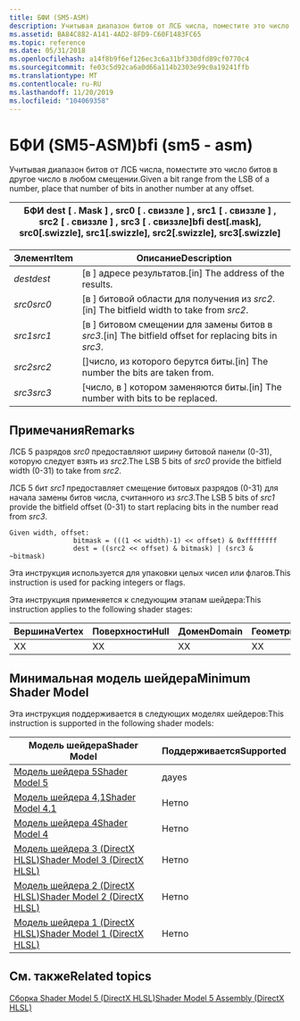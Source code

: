 ```yaml
---
title: БФИ (SM5-ASM)
description: Учитывая диапазон битов от ЛСБ числа, поместите это число битов в другое число в любом смещении.
ms.assetid: BA84C882-A141-4AD2-8FD9-C60F1483FC65
ms.topic: reference
ms.date: 05/31/2018
ms.openlocfilehash: a14f8b9f6ef126ec3c6a31bf330dfd89cf0770c4
ms.sourcegitcommit: fe03c5d92ca6a0d66a114b2303e99c0a19241ffb
ms.translationtype: MT
ms.contentlocale: ru-RU
ms.lasthandoff: 11/20/2019
ms.locfileid: "104069358"
---
```

# <a name="bfi-sm5---asm"></a><span data-ttu-id="05ff2-103">БФИ (SM5-ASM)</span><span class="sxs-lookup"><span data-stu-id="05ff2-103">bfi (sm5 - asm)</span></span>

<span data-ttu-id="05ff2-104">Учитывая диапазон битов от ЛСБ числа, поместите это число битов в другое число в любом смещении.</span><span class="sxs-lookup"><span data-stu-id="05ff2-104">Given a bit range from the LSB of a number, place that number of bits in another number at any offset.</span></span>



| <span data-ttu-id="05ff2-105">БФИ dest \[ . Mask \] , src0 \[ . свиззле \] , src1 \[ . свиззле \] , src2 \[ . свиззле \] , src3 \[ . свиззле\]</span><span class="sxs-lookup"><span data-stu-id="05ff2-105">bfi dest\[.mask\], src0\[.swizzle\], src1\[.swizzle\], src2\[.swizzle\], src3\[.swizzle\]</span></span> |
|-------------------------------------------------------------------------------------------|



 



| <span data-ttu-id="05ff2-106">Элемент</span><span class="sxs-lookup"><span data-stu-id="05ff2-106">Item</span></span>                                                            | <span data-ttu-id="05ff2-107">Описание</span><span class="sxs-lookup"><span data-stu-id="05ff2-107">Description</span></span>                                                         |
|-----------------------------------------------------------------|---------------------------------------------------------------------|
| <span data-ttu-id="05ff2-108"><span id="dest"></span><span id="DEST"></span>*dest*</span><span class="sxs-lookup"><span data-stu-id="05ff2-108"><span id="dest"></span><span id="DEST"></span>*dest*</span></span><br/> | <span data-ttu-id="05ff2-109">\[в \] адресе результатов.</span><span class="sxs-lookup"><span data-stu-id="05ff2-109">\[in\] The address of the results.</span></span><br/>                       |
| <span data-ttu-id="05ff2-110"><span id="src0"></span><span id="SRC0"></span>*src0*</span><span class="sxs-lookup"><span data-stu-id="05ff2-110"><span id="src0"></span><span id="SRC0"></span>*src0*</span></span><br/> | <span data-ttu-id="05ff2-111">\[в \] битовой области для получения из *src2*.</span><span class="sxs-lookup"><span data-stu-id="05ff2-111">\[in\] The bitfield width to take from *src2*.</span></span><br/>           |
| <span data-ttu-id="05ff2-112"><span id="src1"></span><span id="SRC1"></span>*src1*</span><span class="sxs-lookup"><span data-stu-id="05ff2-112"><span id="src1"></span><span id="SRC1"></span>*src1*</span></span><br/> | <span data-ttu-id="05ff2-113">\[в \] битовом смещении для замены битов в *src3*.</span><span class="sxs-lookup"><span data-stu-id="05ff2-113">\[in\] The bitfield offset for replacing bits in *src3*.</span></span><br/> |
| <span data-ttu-id="05ff2-114"><span id="src2"></span><span id="SRC2"></span>*src2*</span><span class="sxs-lookup"><span data-stu-id="05ff2-114"><span id="src2"></span><span id="SRC2"></span>*src2*</span></span><br/> | <span data-ttu-id="05ff2-115">\[\]число, из которого берутся биты.</span><span class="sxs-lookup"><span data-stu-id="05ff2-115">\[in\] The number the bits are taken from.</span></span> <br/>              |
| <span data-ttu-id="05ff2-116"><span id="src3"></span><span id="SRC3"></span>*src3*</span><span class="sxs-lookup"><span data-stu-id="05ff2-116"><span id="src3"></span><span id="SRC3"></span>*src3*</span></span><br/> | <span data-ttu-id="05ff2-117">\[число, в \] котором заменяются биты.</span><span class="sxs-lookup"><span data-stu-id="05ff2-117">\[in\] The number with bits to be replaced.</span></span><br/>              |



 

## <a name="remarks"></a><span data-ttu-id="05ff2-118">Примечания</span><span class="sxs-lookup"><span data-stu-id="05ff2-118">Remarks</span></span>

<span data-ttu-id="05ff2-119">ЛСБ 5 разрядов *src0* предоставляют ширину битовой панели (0-31), которую следует взять из *src2*.</span><span class="sxs-lookup"><span data-stu-id="05ff2-119">The LSB 5 bits of *src0* provide the bitfield width (0-31) to take from *src2*.</span></span>

<span data-ttu-id="05ff2-120">ЛСБ 5 бит *src1* предоставляет смещение битовых разрядов (0-31) для начала замены битов числа, считанного из *src3*.</span><span class="sxs-lookup"><span data-stu-id="05ff2-120">The LSB 5 bits of *src1* provide the bitfield offset (0-31) to start replacing bits in the number read from *src3*.</span></span>

``` syntax
Given width, offset:
                bitmask = (((1 << width)-1) << offset) & 0xffffffff
                dest = ((src2 << offset) & bitmask) | (src3 & ~bitmask)
```

<span data-ttu-id="05ff2-121">Эта инструкция используется для упаковки целых чисел или флагов.</span><span class="sxs-lookup"><span data-stu-id="05ff2-121">This instruction is used for packing integers or flags.</span></span>

<span data-ttu-id="05ff2-122">Эта инструкция применяется к следующим этапам шейдера:</span><span class="sxs-lookup"><span data-stu-id="05ff2-122">This instruction applies to the following shader stages:</span></span>



| <span data-ttu-id="05ff2-123">Вершина</span><span class="sxs-lookup"><span data-stu-id="05ff2-123">Vertex</span></span> | <span data-ttu-id="05ff2-124">Поверхности</span><span class="sxs-lookup"><span data-stu-id="05ff2-124">Hull</span></span> | <span data-ttu-id="05ff2-125">Домен</span><span class="sxs-lookup"><span data-stu-id="05ff2-125">Domain</span></span> | <span data-ttu-id="05ff2-126">Геометрия</span><span class="sxs-lookup"><span data-stu-id="05ff2-126">Geometry</span></span> | <span data-ttu-id="05ff2-127">Пиксель</span><span class="sxs-lookup"><span data-stu-id="05ff2-127">Pixel</span></span> | <span data-ttu-id="05ff2-128">Вычисления</span><span class="sxs-lookup"><span data-stu-id="05ff2-128">Compute</span></span> |
|--------|------|--------|----------|-------|---------|
| <span data-ttu-id="05ff2-129">X</span><span class="sxs-lookup"><span data-stu-id="05ff2-129">X</span></span>      | <span data-ttu-id="05ff2-130">X</span><span class="sxs-lookup"><span data-stu-id="05ff2-130">X</span></span>    | <span data-ttu-id="05ff2-131">X</span><span class="sxs-lookup"><span data-stu-id="05ff2-131">X</span></span>      | <span data-ttu-id="05ff2-132">X</span><span class="sxs-lookup"><span data-stu-id="05ff2-132">X</span></span>        | <span data-ttu-id="05ff2-133">X</span><span class="sxs-lookup"><span data-stu-id="05ff2-133">X</span></span>     | <span data-ttu-id="05ff2-134">X</span><span class="sxs-lookup"><span data-stu-id="05ff2-134">X</span></span>       |



 

## <a name="minimum-shader-model"></a><span data-ttu-id="05ff2-135">Минимальная модель шейдера</span><span class="sxs-lookup"><span data-stu-id="05ff2-135">Minimum Shader Model</span></span>

<span data-ttu-id="05ff2-136">Эта инструкция поддерживается в следующих моделях шейдеров:</span><span class="sxs-lookup"><span data-stu-id="05ff2-136">This instruction is supported in the following shader models:</span></span>



| <span data-ttu-id="05ff2-137">Модель шейдера</span><span class="sxs-lookup"><span data-stu-id="05ff2-137">Shader Model</span></span>                                              | <span data-ttu-id="05ff2-138">Поддерживается</span><span class="sxs-lookup"><span data-stu-id="05ff2-138">Supported</span></span> |
|-----------------------------------------------------------|-----------|
| [<span data-ttu-id="05ff2-139">Модель шейдера 5</span><span class="sxs-lookup"><span data-stu-id="05ff2-139">Shader Model 5</span></span>](d3d11-graphics-reference-sm5.md)        | <span data-ttu-id="05ff2-140">да</span><span class="sxs-lookup"><span data-stu-id="05ff2-140">yes</span></span>       |
| [<span data-ttu-id="05ff2-141">Модель шейдера 4,1</span><span class="sxs-lookup"><span data-stu-id="05ff2-141">Shader Model 4.1</span></span>](dx-graphics-hlsl-sm4.md)              | <span data-ttu-id="05ff2-142">Нет</span><span class="sxs-lookup"><span data-stu-id="05ff2-142">no</span></span>        |
| [<span data-ttu-id="05ff2-143">Модель шейдера 4</span><span class="sxs-lookup"><span data-stu-id="05ff2-143">Shader Model 4</span></span>](dx-graphics-hlsl-sm4.md)                | <span data-ttu-id="05ff2-144">Нет</span><span class="sxs-lookup"><span data-stu-id="05ff2-144">no</span></span>        |
| [<span data-ttu-id="05ff2-145">Модель шейдера 3 (DirectX HLSL)</span><span class="sxs-lookup"><span data-stu-id="05ff2-145">Shader Model 3 (DirectX HLSL)</span></span>](dx-graphics-hlsl-sm3.md) | <span data-ttu-id="05ff2-146">Нет</span><span class="sxs-lookup"><span data-stu-id="05ff2-146">no</span></span>        |
| [<span data-ttu-id="05ff2-147">Модель шейдера 2 (DirectX HLSL)</span><span class="sxs-lookup"><span data-stu-id="05ff2-147">Shader Model 2 (DirectX HLSL)</span></span>](dx-graphics-hlsl-sm2.md) | <span data-ttu-id="05ff2-148">Нет</span><span class="sxs-lookup"><span data-stu-id="05ff2-148">no</span></span>        |
| [<span data-ttu-id="05ff2-149">Модель шейдера 1 (DirectX HLSL)</span><span class="sxs-lookup"><span data-stu-id="05ff2-149">Shader Model 1 (DirectX HLSL)</span></span>](dx-graphics-hlsl-sm1.md) | <span data-ttu-id="05ff2-150">Нет</span><span class="sxs-lookup"><span data-stu-id="05ff2-150">no</span></span>        |



 

## <a name="related-topics"></a><span data-ttu-id="05ff2-151">См. также</span><span class="sxs-lookup"><span data-stu-id="05ff2-151">Related topics</span></span>

<dl> <dt>

[<span data-ttu-id="05ff2-152">Сборка Shader Model 5 (DirectX HLSL)</span><span class="sxs-lookup"><span data-stu-id="05ff2-152">Shader Model 5 Assembly (DirectX HLSL)</span></span>](shader-model-5-assembly--directx-hlsl-.md)
</dt> </dl>

 

 





